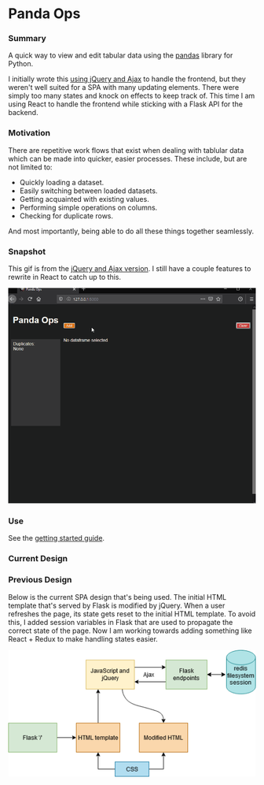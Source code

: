 # Panda Ops

### Summary

A quick way to view and edit tabular data using the [pandas](https://pandas.pydata.org/) library for Python.

I initially wrote this [using jQuery and Ajax](https://github.com/skwzrd/PandaOps-Ajax-and-jQuery) to handle the frontend, but they weren't well suited for a SPA with many updating elements. There were simply too many states and knock on effects to keep track of. This time I am using React to handle the frontend while sticking with a Flask API for the backend.


### Motivation
There are repetitive work flows that exist when dealing with tablular data which can be made into quicker, easier processes. These include, but are not limited to:
- Quickly loading a dataset.
- Easily switching between loaded datasets.
- Getting acquainted with existing values.
- Performing simple operations on columns.
- Checking for duplicate rows.

And most importantly, being able to do all these things together seamlessly.

### Snapshot

This gif is from the [jQuery and Ajax version](https://github.com/skwzrd/PandaOps-Ajax-and-jQuery). I still have a couple features to rewrite in React to catch up to this.

![Preview](resources/preview.gif)

### Use

See the [getting started guide](https://github.com/skwzrd/PandaOps-React/blob/master/docs/flask_react_start_project_guide.md).

### Current Design



### Previous Design

Below is the current SPA design that's being used. The initial HTML template that's served by Flask is modified by jQuery. When a user refreshes the page, its state gets reset to the initial HTML template. To avoid this, I added session variables in Flask that are used to propagate the correct state of the page. Now I am working towards adding something like React + Redux to make handling states easier.

![Design](resources/flask_spa_design.png)

